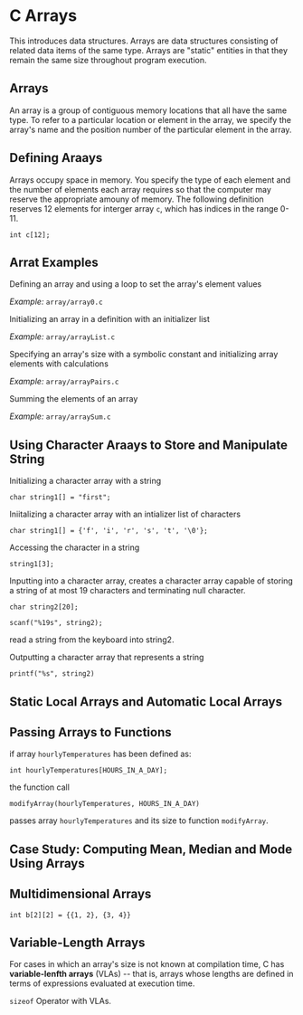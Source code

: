 # C Arrays

This introduces data structures. Arrays are data structures consisting of related data items of the same type. Arrays are "static" entities in that they remain the same size throughout program execution.

## Arrays

An array is a group of contiguous memory locations that all have the same type. To refer to a particular location or element in the array, we specify the array's name and the position number of the particular element in the array.

## Defining Araays

Arrays occupy space in memory. You specify the type of each element and the number of elements each array requires so that the computer may reserve the appropriate amouny of memory. The following definition reserves 12 elements for interger array `c`, which has indices in the range 0-11.

    int c[12];

## Arrat Examples

Defining an array and using a loop to set the array's element values

*Example:* `array/array0.c`

Initializing an array in a definition with an initializer list

*Example:* `array/arrayList.c`

Specifying an array's size with a symbolic constant and initializing array elements with calculations

*Example:* `array/arrayPairs.c`

Summing the elements of an array

*Example:* `array/arraySum.c`

## Using Character Araays to Store and Manipulate String

Initializing a character array with a string

    char string1[] = "first";

Iniitalizing a character array with an intializer list of characters

    char string1[] = {'f', 'i', 'r', 's', 't', '\0'};

Accessing the character in a string

    string1[3];

Inputting into a character array, creates a character array capable of storing a string of at most 19 characters and terminating null character.

    char string2[20];

    scanf("%19s", string2);

read a string from the keyboard into string2.

Outputting a character array that represents a string

    printf("%s", string2)

## Static Local Arrays and Automatic Local Arrays

## Passing Arrays to Functions

if array `hourlyTemperatures` has been defined as:

    int hourlyTemperatures[HOURS_IN_A_DAY];

the function call

    modifyArray(hourlyTemperatures, HOURS_IN_A_DAY)

passes array `hourlyTemperatures` and its size to function `modifyArray`.

## Case Study: Computing Mean, Median and Mode Using Arrays

## Multidimensional Arrays

    int b[2][2] = {{1, 2}, {3, 4}}

## Variable-Length Arrays

For cases in which an array's size is not known at compilation time, C has **variable-lenfth arrays** (VLAs) -- that is, arrays whose lengths are defined in terms of expressions evaluated at execution time.

`sizeof` Operator with VLAs. 